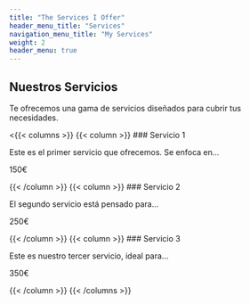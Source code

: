 ```yaml
---
title: "The Services I Offer"
header_menu_title: "Services"
navigation_menu_title: "My Services"
weight: 2
header_menu: true
---
```


## Nuestros Servicios

Te ofrecemos una gama de servicios diseñados para cubrir tus necesidades.

<{{< columns >}}
  {{< column >}}
    ### Servicio 1
    <p>Este es el primer servicio que ofrecemos. Se enfoca en...</p>
    <p class="price">150€</p>
  {{< /column >}}
  {{< column >}}
    ### Servicio 2
    <p>El segundo servicio está pensado para...</p>
    <p class="price">250€</p>
  {{< /column >}}
  {{< column >}}
    ### Servicio 3
    <p>Este es nuestro tercer servicio, ideal para...</p>
    <p class="price">350€</p>
  {{< /column >}}
{{< /columns >}}